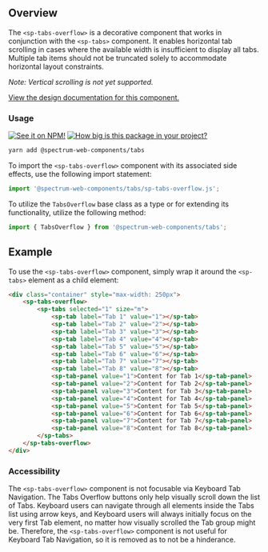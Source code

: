 ## Overview

The `<sp-tabs-overflow>` is a decorative component that works in conjunction with the `<sp-tabs>` component. It enables horizontal tab scrolling in cases where the available width is insufficient to display all tabs. Multiple tab items should not be truncated solely to accommodate horizontal layout constraints.

_Note: Vertical scrolling is not yet supported._

[View the design documentation for this component.](https://spectrum.adobe.com/page/tabs/)

### Usage

[![See it on NPM!](https://img.shields.io/npm/v/@spectrum-web-components/tabs?style=for-the-badge)](https://www.npmjs.com/package/@spectrum-web-components/tabs)
[![How big is this package in your project?](https://img.shields.io/bundlephobia/minzip/@spectrum-web-components/tabs?style=for-the-badge)](https://bundlephobia.com/result?p=@spectrum-web-components/tabs)

```zsh
yarn add @spectrum-web-components/tabs
```

To import the `<sp-tabs-overflow>` component with its associated side effects, use the following import statement:

```js
import '@spectrum-web-components/tabs/sp-tabs-overflow.js';
```

To utilize the `TabsOverflow` base class as a type or for extending its functionality, utilize the following method:

```js
import { TabsOverflow } from '@spectrum-web-components/tabs';
```

## Example

To use the `<sp-tabs-overflow>` component, simply wrap it around the `<sp-tabs>` element as a child element:

```html
<div class="container" style="max-width: 250px">
    <sp-tabs-overflow>
        <sp-tabs selected="1" size="m">
            <sp-tab label="Tab 1" value="1"></sp-tab>
            <sp-tab label="Tab 2" value="2"></sp-tab>
            <sp-tab label="Tab 3" value="3"></sp-tab>
            <sp-tab label="Tab 4" value="4"></sp-tab>
            <sp-tab label="Tab 5" value="5"></sp-tab>
            <sp-tab label="Tab 6" value="6"></sp-tab>
            <sp-tab label="Tab 7" value="7"></sp-tab>
            <sp-tab label="Tab 8" value="8"></sp-tab>
            <sp-tab-panel value="1">Content for Tab 1</sp-tab-panel>
            <sp-tab-panel value="2">Content for Tab 2</sp-tab-panel>
            <sp-tab-panel value="3">Content for Tab 3</sp-tab-panel>
            <sp-tab-panel value="4">Content for Tab 4</sp-tab-panel>
            <sp-tab-panel value="5">Content for Tab 5</sp-tab-panel>
            <sp-tab-panel value="6">Content for Tab 6</sp-tab-panel>
            <sp-tab-panel value="7">Content for Tab 7</sp-tab-panel>
            <sp-tab-panel value="8">Content for Tab 8</sp-tab-panel>
        </sp-tabs>
    </sp-tabs-overflow>
</div>
```

### Accessibility

The `<sp-tabs-overflow>` component is not focusable via Keyboard Tab Navigation. The Tabs Overflow buttons only help visually scroll down the list of Tabs. Keyboard users can navigate through all elements inside the Tabs list using arrow keys, and Keyboard users will always initially focus on the very first Tab element, no matter how visually scrolled the Tab group might be. Therefore, the `<sp-tabs-overflow>` component is not useful for Keyboard Tab Navigation, so it is removed as to not be a hinderance.
